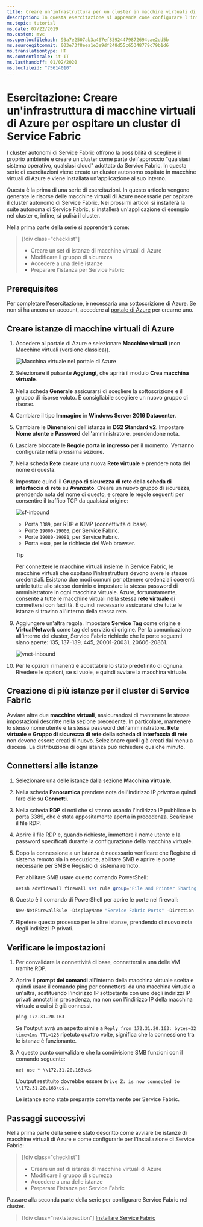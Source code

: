 ```yaml
---
title: Creare un'infrastruttura per un cluster in macchine virtuali di Azure
description: In questa esercitazione si apprende come configurare l'infrastruttura delle macchine virtuali di Azure per l'esecuzione di un cluster di Service Fabric.
ms.topic: tutorial
ms.date: 07/22/2019
ms.custom: mvc
ms.openlocfilehash: 93a7e2507ab3a467ef83924479872694cae2dd5b
ms.sourcegitcommit: 003e73f8eea1e3e9df248d55c65348779c79b1d6
ms.translationtype: HT
ms.contentlocale: it-IT
ms.lasthandoff: 01/02/2020
ms.locfileid: "75614010"
---
```

# <a name="tutorial-create-azure-vm-infrastructure-to-host-a-service-fabric-cluster"></a>Esercitazione: Creare un'infrastruttura di macchine virtuali di Azure per ospitare un cluster di Service Fabric

I cluster autonomi di Service Fabric offrono la possibilità di scegliere il proprio ambiente e creare un cluster come parte dell'approccio "qualsiasi sistema operativo, qualsiasi cloud" adottato da Service Fabric. In questa serie di esercitazioni viene creato un cluster autonomo ospitato in macchine virtuali di Azure e viene installata un'applicazione al suo interno.

Questa è la prima di una serie di esercitazioni. In questo articolo vengono generate le risorse delle macchine virtuali di Azure necessarie per ospitare il cluster autonomo di Service Fabric. Nei prossimi articoli si installerà la suite autonoma di Service Fabric, si installerà un'applicazione di esempio nel cluster e, infine, si pulirà il cluster.

Nella prima parte della serie si apprenderà come:

> [!div class="checklist"]
> * Creare un set di istanze di macchine virtuali di Azure
> * Modificare il gruppo di sicurezza
> * Accedere a una delle istanze
> * Preparare l'istanza per Service Fabric

## <a name="prerequisites"></a>Prerequisites

Per completare l'esercitazione, è necessaria una sottoscrizione di Azure.  Se non si ha ancora un account, accedere al [portale di Azure](https://portal.azure.com) per crearne uno.

## <a name="create-azure-virtual-machine-instances"></a>Creare istanze di macchine virtuali di Azure

1. Accedere al portale di Azure e selezionare **Macchine virtuali** (non Macchine virtuali (versione classica)).

   ![Macchina virtuale nel portale di Azure][az-console]

2. Selezionare il pulsante **Aggiungi**, che aprirà il modulo **Crea macchina virtuale**.

3. Nella scheda **Generale** assicurarsi di scegliere la sottoscrizione e il gruppo di risorse voluto. È consigliabile scegliere un nuovo gruppo di risorse.

4. Cambiare il tipo **Immagine** in **Windows Server 2016 Datacenter**. 
 
5. Cambiare le **Dimensioni** dell'istanza in **DS2 Standard v2**. Impostare **Nome utente** e **Password** dell'amministratore, prendendone nota.

6. Lasciare bloccate le **Regole porta in ingresso** per il momento. Verranno configurate nella prossima sezione.

7. Nella scheda **Rete** creare una nuova **Rete virtuale** e prendere nota del nome di questa.

8. Impostare quindi il **Gruppo di sicurezza di rete della scheda di interfaccia di rete** su **Avanzato**. Creare un nuovo gruppo di sicurezza, prendendo nota del nome di questo, e creare le regole seguenti per consentire il traffico TCP da qualsiasi origine:

   ![sf-inbound][sf-inbound]

   * Porta `3389`, per RDP e ICMP (connettività di base).
   * Porte `19000-19003`, per Service Fabric.
   * Porte `19080-19081`, per Service Fabric.
   * Porta `8080`, per le richieste del Web browser.

   > [!TIP]
   > Per connettere le macchine virtuali insieme in Service Fabric, le macchine virtuali che ospitano l'infrastruttura devono avere le stesse credenziali.  Esistono due modi comuni per ottenere credenziali coerenti: unirle tutte allo stesso dominio o impostare la stessa password di amministratore in ogni macchina virtuale. Azure, fortunatamente, consente a tutte le macchine virtuali nella stessa **rete virtuale** di connettersi con facilità. È quindi necessario assicurarsi che tutte le istanze si trovino all'interno della stessa rete.

9. Aggiungere un'altra regola. Impostare **Service Tag** come origine e **VirtualNetwork** come tag del servizio di origine. Per la comunicazione all'interno del cluster, Service Fabric richiede che le porte seguenti siano aperte: 135, 137-139, 445, 20001-20031, 20606-20861.

   ![vnet-inbound][vnet-inbound]

10. Per le opzioni rimanenti è accettabile lo stato predefinito di ognuna. Rivedere le opzioni, se si vuole, e quindi avviare la macchina virtuale.

## <a name="creating-more-instances-for-your-service-fabric-cluster"></a>Creazione di più istanze per il cluster di Service Fabric

Avviare altre due **macchine virtuali**, assicurandosi di mantenere le stesse impostazioni descritte nella sezione precedente. In particolare, mantenere lo stesso nome utente e la stessa password dell'amministratore. **Rete virtuale** e **Gruppo di sicurezza di rete della scheda di interfaccia di rete** non devono essere creati di nuovo. Selezionare quelli già creati dal menu a discesa. La distribuzione di ogni istanza può richiedere qualche minuto.

## <a name="connect-to-your-instances"></a>Connettersi alle istanze

1. Selezionare una delle istanze dalla sezione **Macchina virtuale**.

2. Nella scheda **Panoramica** prendere nota dell'indirizzo IP *privato* e quindi fare clic su **Connetti**.

3. Nella scheda **RDP** si noti che si stanno usando l'indirizzo IP pubblico e la porta 3389, che è stata appositamente aperta in precedenza. Scaricare il file RDP.
 
4. Aprire il file RDP e, quando richiesto, immettere il nome utente e la password specificati durante la configurazione della macchina virtuale.

5. Dopo la connessione a un'istanza è necessario verificare che Registro di sistema remoto sia in esecuzione, abilitare SMB e aprire le porte necessarie per SMB e Registro di sistema remoto.

   Per abilitare SMB usare questo comando PowerShell:

   ```powershell
   netsh advfirewall firewall set rule group="File and Printer Sharing" new enable=Yes
   ```

6. Questo è il comando di PowerShell per aprire le porte nel firewall:

   ```powershell
   New-NetFirewallRule -DisplayName "Service Fabric Ports" -Direction Inbound -Action Allow -RemoteAddress LocalSubnet -Protocol TCP -LocalPort 135, 137-139, 445
   ```

7. Ripetere questo processo per le altre istanze, prendendo di nuovo nota degli indirizzi IP privati.

## <a name="verify-your-settings"></a>Verificare le impostazioni

1. Per convalidare la connettività di base, connettersi a una delle VM tramite RDP.

2. Aprire il **prompt dei comandi** all'interno della macchina virtuale scelta e quindi usare il comando ping per connettersi da una macchina virtuale a un'altra, sostituendo l'indirizzo IP sottostante con uno degli indirizzi IP privati annotati in precedenza, ma non con l'indirizzo IP della macchina virtuale a cui si è già connessi.

   ```
   ping 172.31.20.163
   ```

   Se l'output avrà un aspetto simile a `Reply from 172.31.20.163: bytes=32 time<1ms TTL=128` ripetuto quattro volte, significa che la connessione tra le istanze è funzionante.

3. A questo punto convalidare che la condivisione SMB funzioni con il comando seguente:

   ```
   net use * \\172.31.20.163\c$
   ```

   L'output restituito dovrebbe essere `Drive Z: is now connected to \\172.31.20.163\c$.`.


   Le istanze sono state preparate correttamente per Service Fabric.

## <a name="next-steps"></a>Passaggi successivi

Nella prima parte della serie è stato descritto come avviare tre istanze di macchine virtuali di Azure e come configurarle per l'installazione di Service Fabric:

> [!div class="checklist"]
> * Creare un set di istanze di macchine virtuali di Azure
> * Modificare il gruppo di sicurezza
> * Accedere a una delle istanze
> * Preparare l'istanza per Service Fabric

Passare alla seconda parte della serie per configurare Service Fabric nel cluster.

> [!div class="nextstepaction"]
> [Installare Service Fabric](service-fabric-tutorial-standalone-create-service-fabric-cluster.md)

<!-- IMAGES -->
[az-console]: ./media/service-fabric-tutorial-standalone-azure-create-infrastructure/az-console.png
[sf-inbound]: ./media/service-fabric-tutorial-standalone-azure-create-infrastructure/sf-inbound.png
[vnet-inbound]: ./media/service-fabric-tutorial-standalone-azure-create-infrastructure/vnet-inbound.png
